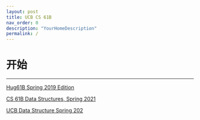 ```yaml
---
layout: post
title: UCB CS 61B
nav_order: 0
description: "YourHomeDescription"
permalink: /
---
```



# 开始

---

[Hug61B Spring 2019 Edition](https://joshhug.gitbooks.io/hug61b/content/)

[CS 61B Data Structures, Spring 2021](https://sp21.datastructur.es/)

[UCB Data Structure Spring 202](https://www.bilibili.com/video/BV1q3411V7rS?p=1&vd_source=be5a8ad6859e70853a7cfb16c669115d)
